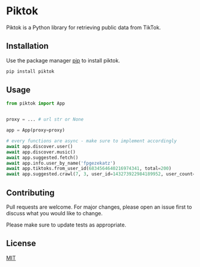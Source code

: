 # Piktok

Piktok is a Python library for retrieving public data from TikTok.

## Installation

Use the package manager [pip](https://pip.pypa.io/en/stable/) to install piktok.

```bash
pip install piktok
```

## Usage

```python
from piktok import App


proxy = ... # url str or None

app = App(proxy=proxy)

# every functions are async - make sure to implement accordingly
await app.discover.user()
await app.discover.music()
await app.suggested.fetch()
await app.info.user_by_name('fpgezekatz')
await app.tiktoks.from_user_id(6834564640216974341, total=200)
await app.suggested.crawl(7, 3, user_id=143273922984189952, user_count=30)
```

## Contributing
Pull requests are welcome. For major changes, please open an issue first to discuss what you would like to change.

Please make sure to update tests as appropriate.

## License
[MIT](https://choosealicense.com/licenses/mit/)